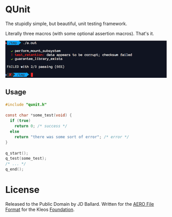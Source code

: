 # QUnit
The stupidly simple, but beautiful, unit testing framework.

Literally three macros (with some optional assertion macros). That's it.

![Example screenshot](screenshot.png)

## Usage

```c
#include "qunit.h"

const char *some_test(void) {
  if (true)
    return 0; /* success */
  else
    return "there was some sort of error"; /* error */
}

q_start();
q_test(some_test);
/* ... */
q_end();
```

# License
Released to the Public Domain by JD Ballard.
Written for the [AERO File Format](https://github.com/AERO-ff)
for the Kleos [Foundation](https://github.com/KleosMD).
